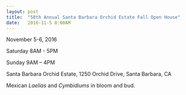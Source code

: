 ```yaml
---
layout: post
title:  "58th Annual Santa Barbara Orchid Estate Fall Open House"
date:   2016-11-5 8:00AM
---
```


November 5-6, 2016

Saturday 8AM - 5PM

Sunday 9AM – 4PM

Santa Barbara Orchid Estate, 1250 Orchid Drive, Santa Barbara, CA

Mexican *Laelias* and *Cymbidiums* in bloom and bud.
